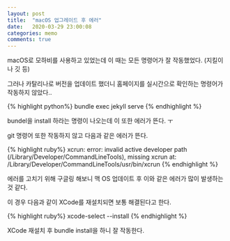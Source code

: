 ```yaml
---
layout: post
title:  "macOS 업그레이드 후 에러"
date:   2020-03-29 23:00:08
categories: memo
comments: true
---
```


macOS로 모하비를 사용하고 있었는데 이 때는 모든 명령어가 잘 작동했었다. (지킬이나 깃 등)

그러나 카탈리나로 버전을 업데이트 했더니 홈페이지를 실시간으로 확인하는 명령어가 작동하지 않았다.. 

{% highlight python%}
bundle exec jekyll serve
{% endhighlight %}

bundel을 install 하라는 명령이 나오는데 이 또한 에러가 뜬다. ㅜ

git 명령어 또한 작동하지 않고 다음과 같은 에러가 뜬다. 

{% highlight ruby%}
xcrun: error: invalid active developer path (/Library/Developer/CommandLineTools), missing xcrun at: /Library/Developer/CommandLineTools/usr/bin/xcrun
{% endhighlight %}

에러를 고치기 위해 구글링 해보니 맥 OS 업데이트 후 이와 같은 에러가 많이 발생하는 것 같다. 

이 경우 다음과 같이 XCode를 재설치되면 보통 해결된다고 한다. 

{% highlight ruby%}
xcode-select --install
{% endhighlight %}

XCode 재설치 후 bundle install을 하니 잘 작동한다. 

